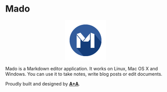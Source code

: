 Mado
====

<p align="center">
<img src="/project/app/icon128.png">
</p>

Mado is a Markdown editor application. It works on Linux, Mac OS X and Windows. You can use it to take notes, write blog posts or edit documents.

Proudly built and designed by **[A+A](http://aplusa.io)**.

